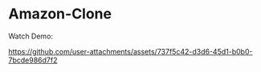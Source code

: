 # Amazon-Clone

Watch Demo:


https://github.com/user-attachments/assets/737f5c42-d3d6-45d1-b0b0-7bcde986d7f2


